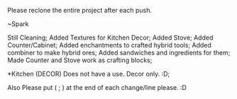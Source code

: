 Please reclone the entire project after each push. 

~Spark

Still Cleaning;
Added Textures for Kitchen Decor;
Added Stove;
Added Counter/Cabinet;
Added enchantments to crafted hybrid tools;
Added combiner to make hybrid ores;
Added sandwiches and ingredients for them;
Made Counter and Stove work as crafting blocks;


*Kitchen (DECOR) Does not have a use. Decor only. :D;

Also Please put ( ; ) at the end of each change/line please. :D
